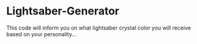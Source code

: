 # Lightsaber-Generator
This code will inform you on what lightsaber crystal color you will receive based on your personality...
